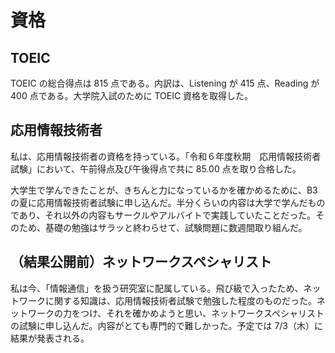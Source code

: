 # 資格

## TOEIC

TOEIC の総合得点は 815 点である。内訳は、Listening が 415 点、Reading が 400 点である。大学院入試のために TOEIC 資格を取得した。

## 応用情報技術者

私は、応用情報技術者の資格を持っている。「令和６年度秋期　応用情報技術者試験」において、午前得点及び午後得点で共に 85.00 点を取り合格した。

大学生で学んできたことが、きちんと力になっているかを確かめるために、B3 の夏に応用情報技術者試験に申し込んだ。半分くらいの内容は大学で学んだものであり、それ以外の内容もサークルやアルバイトで実践していたことだった。そのため、基礎の勉強はサラッと終わらせて、試験問題に数週間取り組んだ。

## （結果公開前）ネットワークスペシャリスト

私は今、「情報通信」を扱う研究室に配属している。飛び級で入ったため、ネットワークに関する知識は、応用情報技術者試験で勉強した程度のものだった。ネットワークの力をつけ、それを確かめようと思い、ネットワークスペシャリストの試験に申し込んだ。内容がとても専門的で難しかった。予定では 7/3（木）に結果が発表される。
